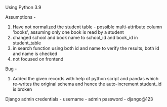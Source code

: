 Using Python 3.9

Assumptions - 

1. Have not normalized the student table - possible multi-attribute column 'books', assuming only one book is read by a student
2. changed school and book name to school_id and book_id in student_table
3. in search function using both id and name to verify the results, both id and name is checked
4. not focused on frontend


Bug - 
1. Added the given records with help of python script and pandas which re-writes the original schema and hence the auto-increment student_id is broken  


Django admin credentials - 
username - admin
password - django@123